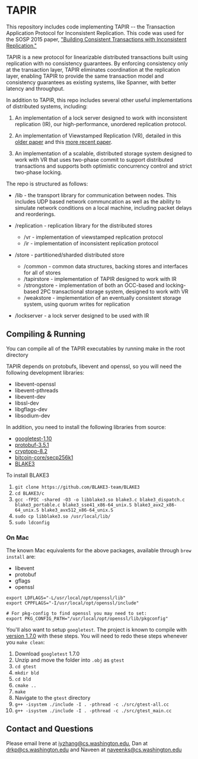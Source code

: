 # TAPIR

This repository includes code implementing TAPIR -- the Transaction
Application Protocol for Inconsistent Replication. This code was used
for the SOSP 2015 paper, ["Building Consistent Transactions with
Inconsistent Replication."](http://dl.acm.org/authorize?N93281)

TAPIR is a new protocol for linearizable distributed transactions
built using replication with no consistency guarantees. By enforcing
consistency only at the transaction layer, TAPIR eliminates
coordination at the replication layer, enabling TAPIR to provide the
same transaction model and consistency guarantees as existing systems,
like Spanner, with better latency and throughput.

In addition to TAPIR, this repo includes several other useful
implementations of distributed systems, including:

1. An implementation of a lock server designed to work with
   inconsistent replication (IR), our high-performance, unordered
   replication protocol.

2. An implementation of Viewstamped Replication (VR), detailed in this
   [older paper](http://dl.acm.org/citation.cfm?id=62549) and this
   [more recent paper](http://18.7.29.232/handle/1721.1/71763).

3. An implementation of a scalable, distributed storage system
   designed to work with VR that uses two-phase commit to support
   distributed transactions and supports both optimistic concurrency
   control and strict two-phase locking.

The repo is structured as follows:

- /lib - the transport library for communication between nodes. This
  includes UDP based network communcation as well as the ability to
  simulate network conditions on a local machine, including packet
  delays and reorderings.

- /replication - replication library for the distributed stores
  - /vr - implementation of viewstamped replication protocol
  - /ir - implementation of inconsistent replication protocol

- /store - partitioned/sharded distributed store
  - /common - common data structures, backing stores and interfaces for all of stores
  - /tapirstore - implementation of TAPIR designed to work with IR
  - /strongstore - implementation of both an OCC-based and locking-based 2PC transactional
  storage system, designed to work with VR
  - /weakstore - implementation of an eventually consistent storage
    system, using quorum writes for replication

- /lockserver - a lock server designed to be used with IR

## Compiling & Running
You can compile all of the TAPIR executables by running make in the root directory

TAPIR depends on protobufs, libevent and openssl, so you will need the following development libraries:
- libevent-openssl
- libevent-pthreads
- libevent-dev
- libssl-dev
- libgflags-dev
- libsodium-dev

In addition, you need to install the following libraries from source:
- [googletest-1.10](https://github.com/google/googletest/releases/tag/release-1.10.0)
- [protobuf-3.5.1](https://github.com/protocolbuffers/protobuf/releases/tag/v3.5.1)
- [cryptopp-8.2](htps://cryptopp.com/cryptopp820.zip)
- [bitcoin-core/secp256k1](https://github.com/bitcoin-core/secp256k1/)
- [BLAKE3](https://github.com/BLAKE3-team/BLAKE3)

To install BLAKE3
1. `git clone https://github.com/BLAKE3-team/BLAKE3`
2. `cd BLAKE3/c`
3. `gcc -fPIC -shared -O3 -o libblake3.so blake3.c blake3_dispatch.c blake3_portable.c blake3_sse41_x86-64_unix.S blake3_avx2_x86-64_unix.S blake3_avx512_x86-64_unix.S`
4. `sudo cp libblake3.so /usr/local/lib/`
5. `sudo ldconfig`

### On Mac
The known Mac equivalents for the above packages, available through `brew install` are:
- libevent
- protobuf
- gflags
- openssl
```# For compilers to find openssl you may need to set:
export LDFLAGS="-L/usr/local/opt/openssl/lib"
export CPPFLAGS="-I/usr/local/opt/openssl/include"

# For pkg-config to find openssl you may need to set:
export PKG_CONFIG_PATH="/usr/local/opt/openssl/lib/pkgconfig"
```

You'll also want to setup `googletest`. The project is known to compile with [version 1.7.0](https://github.com/google/googletest/releases/tag/release-1.7.0) with these steps. You will need to redo these steps whenever you `make clean`:
1. Download `googletest` 1.7.0
2. Unzip and move the folder into `.obj` as `gtest`
3. `cd gtest`
4. `mkdir bld`
5. `cd bld`
6. `cmake ..`
7. `make`
8. Navigate to the `gtest` directory
9. `g++ -isystem ./include -I . -pthread -c ./src/gtest-all.cc`
10. `g++ -isystem ./include -I . -pthread -c ./src/gtest_main.cc`

## Contact and Questions
Please email Irene at iyzhang@cs.washington.edu, Dan at drkp@cs.washington.edu and Naveen at naveenks@cs.washington.edu
